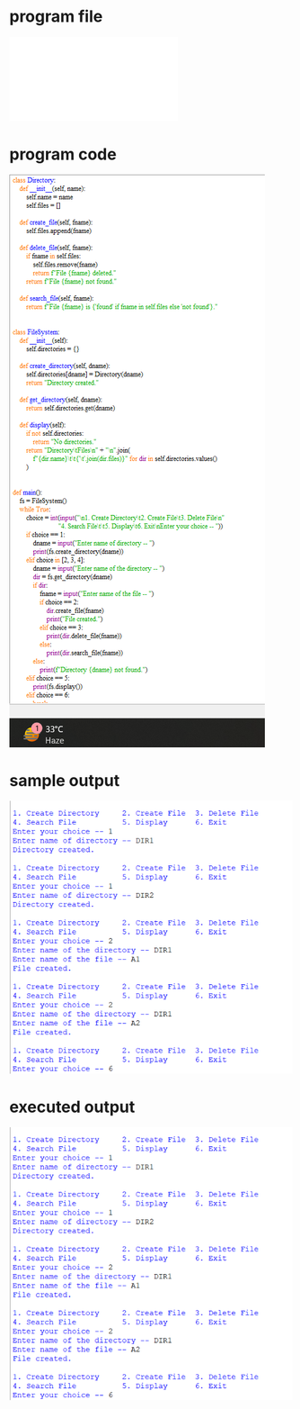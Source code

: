 
# program file
![program file](SEONDLEVELDIRECTORY_566.py)

# program code 
![program code](SEONDLEVELDIRECTORY__CODE_566.png)

# sample output
![sample output](SEONDLEVELDIRECTORY__IO_566.png)

# executed output
![executed output](SEONDLEVELDIRECTORY__IO_566.png)

